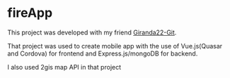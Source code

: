 # fireApp

This project was developed with my friend [Giranda22-Git](https://github.com/Giranda22-Git).

That project was used to create mobile app with the use of Vue.js(Quasar and Cordova) for frontend and Express.js/mongoDB for backend.

I also used 2gis map API in that project
 
